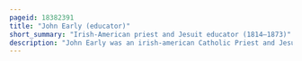 ```yaml
---
pageid: 18382391
title: "John Early (educator)"
short_summary: "Irish-American priest and Jesuit educator (1814–1873)"
description: "John Early was an irish-american Catholic Priest and Jesuit Educator who was the President of the College of the Holy Cross and Georgetown University, as well as the Founder and first President of Loyola College in Maryland. At the Age of Nineteen he was born in Ireland and emigrated to the united States. Upon his Arrival, he enrolled at Mount St. Mary's Seminary in Maryland and entered the Society of Jesus, completing his Education at Georgetown University in Washington, D. C."
---
```

